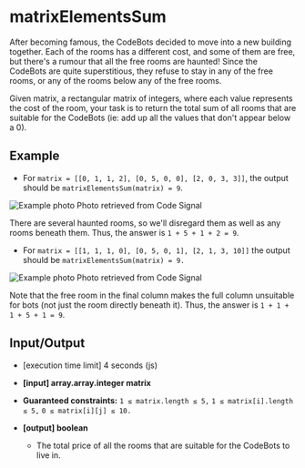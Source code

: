# matrixElementsSum

After becoming famous, the CodeBots decided to move into a new building together. Each of the rooms has a different cost, and some of them are free, but there's a rumour that all the free rooms are haunted! Since the CodeBots are quite superstitious, they refuse to stay in any of the free rooms, or any of the rooms below any of the free rooms.

Given matrix, a rectangular matrix of integers, where each value represents the cost of the room, your task is to return the total sum of all rooms that are suitable for the CodeBots (ie: add up all the values that don't appear below a 0).




## Example

* For `matrix = [[0, 1, 1, 2],
          [0, 5, 0, 0],
          [2, 0, 3, 3]]`, the output should be
`matrixElementsSum(matrix) = 9`.

![Example photo](https://github.com/kevin-tolentino/data-structures-and-algorithms-practice/blob/master/Code-Signal/matrixElementsSum/example1.png)
Photo retrieved from Code Signal

There are several haunted rooms, so we'll disregard them as well as any rooms beneath them. Thus, the answer is `1 + 5 + 1 + 2 = 9`.

* For `matrix = [[1, 1, 1, 0],
          [0, 5, 0, 1],
          [2, 1, 3, 10]]`
the output should be
`matrixElementsSum(matrix) = 9.`

![Example photo](https://github.com/kevin-tolentino/data-structures-and-algorithms-practice/blob/master/Code-Signal/matrixElementsSum/example2.png)
Photo retrieved from Code Signal

Note that the free room in the final column makes the full column unsuitable for bots (not just the room directly beneath it). Thus, the answer is `1 + 1 + 1 + 5 + 1 = 9`.


## Input/Output

* [execution time limit] 4 seconds (js)

* **[input] array.array.integer matrix**
* __Guaranteed constraints:__
`1 ≤ matrix.length ≤ 5,`
`1 ≤ matrix[i].length ≤ 5,`
`0 ≤ matrix[i][j] ≤ 10.`

* **[output] boolean**

  * The total price of all the rooms that are suitable for the CodeBots to live in.
